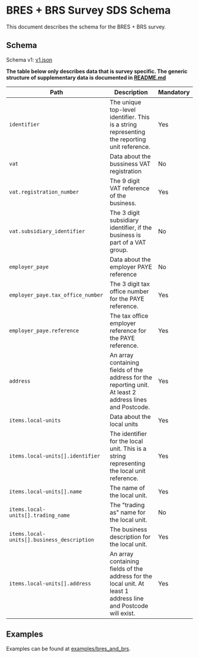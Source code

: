 # BRES + BRS Survey SDS Schema

This document describes the schema for the BRES + BRS survey.

## Schema

Schema v1: [v1.json](/schemas/bres_and_brs/v1.json)

**The table below only describes data that is survey specific. The generic structure of supplementary data is documented in [README.md](/docs/README.md)**

| Path                                       | Description                                                                                                     | Mandatory |
|--------------------------------------------|-----------------------------------------------------------------------------------------------------------------|-----------|
| `identifier`                               | The unique top-level identifier. This is a string representing the reporting unit reference.                    | Yes       |
| `vat`                                      | Data about the bussiness VAT registration                                                                       | No        |
| `vat.registration_number`                  | The 9 digit VAT reference of the business.                                                                      | Yes       |
| `vat.subsidiary_identifier`                | The 3 digit subsidiary identifier, if the business is part of a VAT group.                                      | No        |
| `employer_paye`                            | Data about the employer PAYE reference                                                                          | No        |
| `employer_paye.tax_office_number`          | The 3 digit tax office number for the PAYE reference.                                                           | Yes       |
| `employer_paye.reference`                  | The tax office employer reference for the PAYE reference.                                                       | Yes       |
| `address`                                  | An array containing fields of the address for the reporting unit. At least 2 address lines and Postcode.        | Yes       |
| `items.local-units`                        | Data about the local units                                                                                      | Yes       |
| `items.local-units[].identifier`           | The identifier for the local unit. This is a string representing the local unit reference.                      | Yes       |
| `items.local-units[].name`                 | The name of the local unit.                                                                                     | Yes       |
| `items.local-units[].trading_name`         | The "trading as" name for the local unit.                                                                       | No        |
| `items.local-units[].business_description` | The business description for the local unit.                                                                    | Yes       |
| `items.local-units[].address`              | An array containing fields of the address for the local unit. At least 1 address line and Postcode will exist.  | Yes       |

## Examples

Examples can be found at [examples/bres_and_brs](/examples/bres_and_brs).
